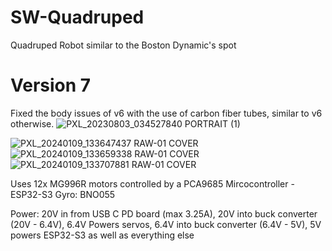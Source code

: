 # SW-Quadruped
Quadruped Robot similar to the Boston Dynamic's spot

# Version 7
Fixed the body issues of v6 with the use of carbon fiber tubes, similar to v6 otherwise.
![PXL_20230803_034527840 PORTRAIT (1)](https://github.com/Townlake101/TL-Quadruped/assets/15756211/6cbb1202-86b7-4fbc-993a-1dcd48be1b01)




![PXL_20240109_133647437 RAW-01 COVER](https://github.com/Shane-Wood-TL/SW-Quadruped/assets/15756211/72773da9-5f1b-4323-a050-5a22c0420b21)
![PXL_20240109_133659338 RAW-01 COVER](https://github.com/Shane-Wood-TL/SW-Quadruped/assets/15756211/70bbd255-8f86-404e-873b-f104a194f9be)
![PXL_20240109_133707881 RAW-01 COVER](https://github.com/Shane-Wood-TL/SW-Quadruped/assets/15756211/20310985-2406-4ddd-9bba-937ca05e3a2d)


Uses 12x MG996R motors controlled by a PCA9685
Mircocontroller - ESP32-S3
Gyro: BNO055

Power:
20V in from USB C PD board (max 3.25A),
20V into buck converter (20V - 6.4V),
6.4V Powers servos,
6.4V into buck converter (6.4V - 5V),
5V powers ESP32-S3 as well as everything else
